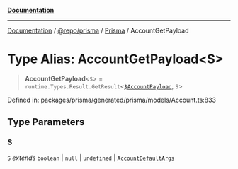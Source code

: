 [**Documentation**](../../../../../README.md)

***

[Documentation](../../../../../README.md) / [@repo/prisma](../../../README.md) / [Prisma](../README.md) / AccountGetPayload

# Type Alias: AccountGetPayload\<S\>

> **AccountGetPayload**\<`S`\> = `runtime.Types.Result.GetResult`\<[`$AccountPayload`]($AccountPayload.md), `S`\>

Defined in: packages/prisma/generated/prisma/models/Account.ts:833

## Type Parameters

### S

`S` *extends* `boolean` \| `null` \| `undefined` \| [`AccountDefaultArgs`](AccountDefaultArgs.md)
